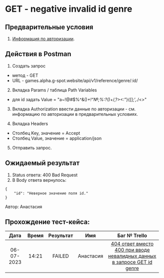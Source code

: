 GET - negative invalid id genre
===

Предварительные условия
--
1. [Информация по авторизации](https://github.com/victoretc/GSPOTtestingdocumentation/blob/main/games/Authorization_data.md).

Действия в Postman
--
1. Создать запрос
- метод - GET
- URL - games.alpha.g-spot.website/api/v1/reference/genre/:id/

2. Вкладка Params / таблица Path Variables
- для id задать Value = "a~!@#$%^&()_+!“№;%:?()_+/,?><:”}{[];’,./<>"

3. Вкладка Authorization
ввести данные по авторизации - см. информацию по авторизации в предварительных условиях.

4. Вкладка Headers
- Столбец Key, значение = Accept
- Столбец Value, значение = application/json

5. Отправить запрос.

Ожидаемый результат
--
1. Status ответа: 400 Bad Request
2. В Body ответа вернулось:

```
{
    "id": "Неверное значение поля id."
}
```

Автор: Анастасия

Прохождение тест-кейса:
----------------

|**Дата**|**Время**|**Результат**|**Имя**|**Баг № Trello**|
| :-: | :-: | :-: | :-: | :-: |
|06-07-2023|14:21|FAILED|Анастасия|[404 ответ вместо 400 при вводе невалидных данных в запросе GET id genre](https://trello.com/c/WCqDvZz9/246-404-%D0%BE%D1%82%D0%B2%D0%B5%D1%82-%D0%B2%D0%BC%D0%B5%D1%81%D1%82%D0%BE-400-%D0%BF%D1%80%D0%B8-%D0%B2%D0%B2%D0%BE%D0%B4%D0%B5-%D0%BD%D0%B5%D0%B2%D0%B0%D0%BB%D0%B8%D0%B4%D0%BD%D1%8B%D1%85-%D0%B4%D0%B0%D0%BD%D0%BD%D1%8B%D1%85-%D0%B2-%D0%B7%D0%B0%D0%BF%D1%80%D0%BE%D1%81%D0%B5-get-id-genre)|
